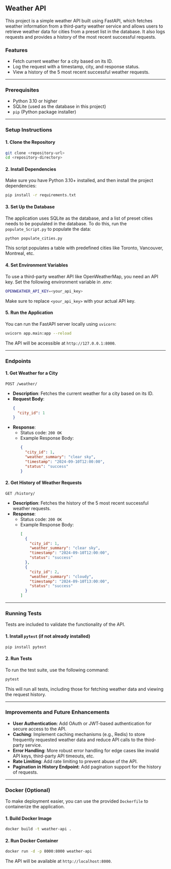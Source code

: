 ## Weather API

This project is a simple weather API built using FastAPI, which fetches weather information from a third-party weather service and allows users to retrieve weather data for cities from a preset list in the database. It also logs requests and provides a history of the most recent successful requests.

### Features

- Fetch current weather for a city based on its ID.
- Log the request with a timestamp, city, and response status.
- View a history of the 5 most recent successful weather requests.

---

### Prerequisites

- Python 3.10 or higher
- SQLite (used as the database in this project)
- `pip` (Python package installer)

---

### Setup Instructions

#### 1. Clone the Repository

```bash
git clone <repository-url>
cd <repository-directory>
```

#### 2. Install Dependencies

Make sure you have Python 3.10+ installed, and then install the project dependencies:

```bash
pip install -r requirements.txt
```

#### 3. Set Up the Database

The application uses SQLite as the database, and a list of preset cities needs to be populated in the database. To do this, run the `populate_Script.py` to populate the data:

```bash
python populate_cities.py
```

This script populates a table with predefined cities like Toronto, Vancouver, Montreal, etc.

#### 4. Set Environment Variables

To use a third-party weather API like OpenWeatherMap, you need an API key. Set the following environment variable in .env:

```bash
OPENWEATHER_API_KEY=<your_api_key>
```

Make sure to replace `<your_api_key>` with your actual API key.

#### 5. Run the Application

You can run the FastAPI server locally using `uvicorn`:

```bash
uvicorn app.main:app --reload
```

The API will be accessible at `http://127.0.0.1:8000`.

---

### Endpoints

#### 1. Get Weather for a City

```http
POST /weather/
```

- **Description**: Fetches the current weather for a city based on its ID.
- **Request Body**:
  ```json
  {
    "city_id": 1
  }
  ```
- **Response**:
  - Status code: `200 OK`
  - Example Response Body:
    ```json
    {
      "city_id": 1,
      "weather_summary": "clear sky",
      "timestamp": "2024-09-10T12:00:00",
      "status": "success"
    }
    ```

#### 2. Get History of Weather Requests

```http
GET /history/
```

- **Description**: Fetches the history of the 5 most recent successful weather requests.
- **Response**:
  - Status code: `200 OK`
  - Example Response Body:
    ```json
    [
      {
        "city_id": 1,
        "weather_summary": "clear sky",
        "timestamp": "2024-09-10T12:00:00",
        "status": "success"
      },
      {
        "city_id": 2,
        "weather_summary": "cloudy",
        "timestamp": "2024-09-10T13:00:00",
        "status": "success"
      }
    ]
    ```

---

### Running Tests

Tests are included to validate the functionality of the API.

#### 1. Install `pytest` (if not already installed)

```bash
pip install pytest
```

#### 2. Run Tests

To run the test suite, use the following command:

```bash
pytest
```

This will run all tests, including those for fetching weather data and viewing the request history.

---

### Improvements and Future Enhancements

- **User Authentication**: Add OAuth or JWT-based authentication for secure access to the API.
- **Caching**: Implement caching mechanisms (e.g., Redis) to store frequently requested weather data and reduce API calls to the third-party service.
- **Error Handling**: More robust error handling for edge cases like invalid API keys, third-party API timeouts, etc.
- **Rate Limiting**: Add rate limiting to prevent abuse of the API.
- **Pagination in History Endpoint**: Add pagination support for the history of requests.

---

### Docker (Optional)

To make deployment easier, you can use the provided `Dockerfile` to containerize the application.

#### 1. Build Docker Image

```bash
docker build -t weather-api .
```

#### 2. Run Docker Container

```bash
docker run -d -p 8000:8000 weather-api
```

The API will be available at `http://localhost:8000`.
